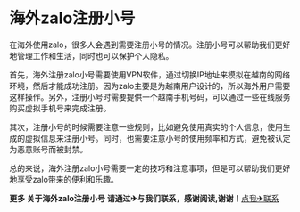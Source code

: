 # 海外zalo注册小号

在海外使用zalo，很多人会遇到需要注册小号的情况。注册小号可以帮助我们更好地管理工作和生活，同时也可以保护个人隐私。

首先，海外注册zalo小号需要使用VPN软件，通过切换IP地址来模拟在越南的网络环境，然后才能成功注册。因为zalo主要是为越南用户设计的，所以海外用户需要这样操作。另外，注册小号时需要提供一个越南手机号码，可以通过一些在线服务购买虚拟手机号来完成注册。

其次，注册小号的时候需要注意一些规则，比如避免使用真实的个人信息，使用生成的虚拟信息来注册小号。同时，也需要注意小号的使用频率和方式，避免被认定为恶意账号而被封禁。

总的来说，海外注册zalo小号需要一定的技巧和注意事项，但是可以帮助我们更好地享受zalo带来的便利和乐趣。

**更多 关于海外zalo注册小号 请通过✈与我们联系，感谢阅读,谢谢！**[点我✈联系](https://b.k02.cc)